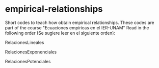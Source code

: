 # empirical-relationships
Short codes to teach how obtain empirical relationships. These codes are part of the course "Ecuaciones empíricas en el IER-UNAM"
Read in the following order (Se sugiere leer en el siguiente orden):

RelacionesLineales

RelacionesExponenciales

RelacionesPotenciales
